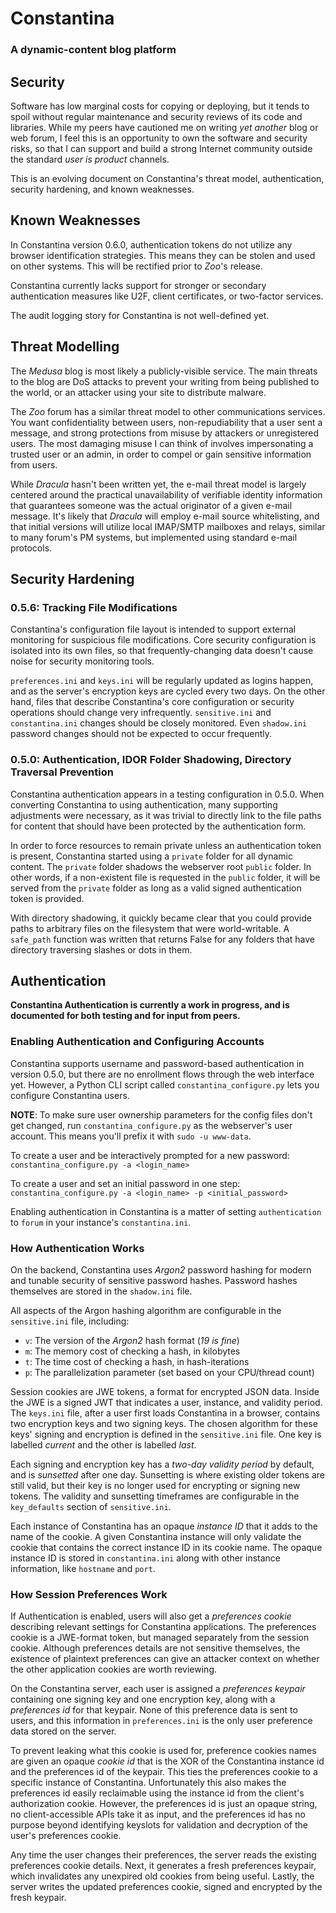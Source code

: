 # Constantina
### A dynamic-content blog platform

## Security
Software has low marginal costs for copying or deploying, but it tends to spoil 
without regular maintenance and security reviews of its code and libraries.
While my peers have cautioned me on writing *yet another* blog or web forum,
I feel this is an opportunity to own the software and security risks, so that
I can support and build a strong Internet community outside the standard
*user is product* channels.

This is an evolving document on Constantina's threat model, authentication,
security hardening, and known weaknesses.


## Known Weaknesses
In Constantina version 0.6.0, authentication tokens do not utilize any browser
identification strategies. This means they can be stolen and used on other systems.
This will be rectified prior to *Zoo*'s release.

Constantina currently lacks support for stronger or secondary authentication measures
like U2F, client certificates, or two-factor services.

The audit logging story for Constantina is not well-defined yet.


## Threat Modelling
The *Medusa* blog is most likely a publicly-visible service. The main threats to the
blog are DoS attacks to prevent your writing from being published to the world, or an
attacker using your site to distribute malware.

The *Zoo* forum has a similar threat model to other communications services. You want
confidentiality between users, non-repudiability that a user sent a message, and strong 
protections from misuse by attackers or unregistered users. The most damaging misuse I
can think of involves impersonating a trusted user or an admin, in order to compel or
gain sensitive information from users.

While *Dracula* hasn't been written yet, the e-mail threat model is largely centered
around the practical unavailability of verifiable identity information that guarantees
someone was the actual originator of a given e-mail message. It's likely that *Dracula*
will employ e-mail source whitelisting, and that initial versions will utilize local
IMAP/SMTP mailboxes and relays, similar to many forum's PM systems, but implemented
using standard e-mail protocols.


## Security Hardening

### 0.5.6: Tracking File Modifications
Constantina's configuration file layout is intended to support external monitoring for
suspicious file modifications. Core security configuration is isolated into its own files,
so that frequently-changing data doesn't cause noise for security monitoring tools.

`preferences.ini` and `keys.ini` will be regularly updated as logins happen, and as the
server's encryption keys are cycled every two days. On the other hand, files that describe
Constantina's core configuration or security operations should change very infrequently.
`sensitive.ini` and `constantina.ini` changes should be closely monitored. Even `shadow.ini`
password changes should not be expected to occur frequently.


### 0.5.0: Authentication, IDOR Folder Shadowing, Directory Traversal Prevention
Constantina authentication appears in a testing configuration in 0.5.0. When converting
Constantina to using authentication, many supporting adjustments were necessary, as it
was trivial to directly link to the file paths for content that should have been
protected by the authentication form.

In order to force resources to remain private unless an authentication token is present,
Constantina started using a `private` folder for all dynamic content. The `private`
folder shadows the webserver root `public` folder. In other words, if a non-existent 
file is requested in the `public` folder, it will be served from the `private` folder as
long as a valid signed authentication token is provided.

With directory shadowing, it quickly became clear that you could provide paths to arbitrary
files on the filesystem that were world-writable. A `safe_path` function was written that
returns False for any folders that have directory traversing slashes or dots in them.


## Authentication
**Constantina Authentication is currently a work in progress, and is documented
for both testing and for input from peers.**


### Enabling Authentication and Configuring Accounts 
Constantina supports username and password-based authentication in version 
0.5.0, but there are no enrollment flows through the web interface yet.
However, a Python CLI script called `constantina_configure.py` lets you 
configure Constantina users.

**NOTE**: To make sure user ownership parameters for the config files don't get 
changed, run `constantina_configure.py` as the webserver's user account. 
This means you'll prefix it with `sudo -u www-data`.

To create a user and be interactively prompted for a new password:
`constantina_configure.py -a <login_name>`

To create a user and set an initial password in one step:
`constantina_configure.py -a <login_name> -p <initial_password>`

Enabling authentication in Constantina is a matter of setting `authentication`
to `forum` in your instance's `constantina.ini`.


### How Authentication Works
On the backend, Constantina uses *Argon2* password hashing for modern and 
tunable security of sensitive password hashes. Password hashes themselves are
stored in the `shadow.ini` file. 

All aspects of the Argon hashing algorithm are configurable in the `sensitive.ini`
file, including:

 * `v`: The version of the *Argon2* hash format (*19 is fine*)
 * `m`: The memory cost of checking a hash, in kilobytes
 * `t`: The time cost of checking a hash, in hash-iterations
 * `p`: The parallelization parameter (set based on your CPU/thread count)

Session cookies are JWE tokens, a format for encrypted JSON data. Inside
the JWE is a signed JWT that indicates a user, instance, and validity period.
The `keys.ini` file, after a user first loads Constantina in a browser, contains
two encryption keys and two signing keys. The chosen algorithm for these keys'
signing and encryption is defined in the `sensitive.ini` file. One key is labelled 
*current* and the other is labelled *last*.

Each signing and encryption key has a *two-day validity period* by default, and is 
*sunsetted* after one day. Sunsetting is where existing older tokens are still valid,
but their key is no longer used for encrypting or signing new tokens. The validity
and sunsetting timeframes are configurable in the `key_defaults` section of `sensitive.ini`.

Each instance of Constantina has an opaque *instance ID* that it adds to the name of the 
cookie. A given Constantina instance will only validate the cookie that contains the
correct instance ID in its cookie name. The opaque instance ID is stored in 
`constantina.ini` along with other instance information, like `hostname` and `port`.


### How Session Preferences Work
If Authentication is enabled, users will also get a *preferences cookie* describing
relevant settings for Constantina applications. The preferences cookie is a JWE-format
token, but managed separately from the session cookie. Although preferences details are
not sensitive themselves, the existence of plaintext preferences can give an
attacker context on whether the other application cookies are worth reviewing.

On the Constantina server, each user is assigned a *preferences keypair* containing one 
signing key and one encryption key, along with a *preferences id* for that keypair. None
of this preference data is sent to users, and this information in `preferences.ini` is the 
only user preference data stored on the server.

To prevent leaking what this cookie is used for, preference cookies names are given an
opaque *cookie id* that is the XOR of the Constantina instance id and the preferences id
of the keypair. This ties the preferences cookie to a specific instance of Constantina.
Unfortunately this also makes the preferences id easily reclaimable using the instance
id from the client's authorization cookie. However, the preferences id is just an opaque 
string, no client-accessible APIs take it as input, and the preferences id has no purpose
beyond identifying keyslots for validation and decryption of the user's preferences cookie.

Any time the user changes their preferences, the server reads the existing preferences
cookie details. Next, it generates a fresh preferences keypair, which invalidates any
unexpired old cookies from being useful. Lastly, the server writes the updated preferences
cookie, signed and encrypted by the fresh keypair.
